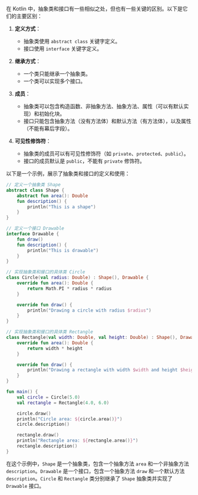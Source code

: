 在 Kotlin 中，抽象类和接口有一些相似之处，但也有一些关键的区别。以下是它们的主要区别：

1. **定义方式**：
   - 抽象类使用 `abstract class` 关键字定义。
   - 接口使用 `interface` 关键字定义。

2. **继承方式**：
   - 一个类只能继承一个抽象类。
   - 一个类可以实现多个接口。

3. **成员**：
   - 抽象类可以包含构造函数、非抽象方法、抽象方法、属性（可以有默认实现）和初始化块。
   - 接口只能包含抽象方法（没有方法体）和默认方法（有方法体），以及属性（不能有幕后字段）。

4. **可见性修饰符**：
   - 抽象类的成员可以有可见性修饰符（如 `private`、`protected`、`public`）。
   - 接口的成员默认是 `public`，不能有 `private` 修饰符。

以下是一个示例，展示了抽象类和接口的定义和使用：

```kotlin
// 定义一个抽象类 Shape
abstract class Shape {
    abstract fun area(): Double
    fun description() {
        println("This is a shape")
    }
}

// 定义一个接口 Drawable
interface Drawable {
    fun draw()
    fun description() {
        println("This is drawable")
    }
}

// 实现抽象类和接口的具体类 Circle
class Circle(val radius: Double) : Shape(), Drawable {
    override fun area(): Double {
        return Math.PI * radius * radius
    }

    override fun draw() {
        println("Drawing a circle with radius $radius")
    }
}

// 实现抽象类和接口的具体类 Rectangle
class Rectangle(val width: Double, val height: Double) : Shape(), Drawable {
    override fun area(): Double {
        return width * height
    }

    override fun draw() {
        println("Drawing a rectangle with width $width and height $height")
    }
}

fun main() {
    val circle = Circle(5.0)
    val rectangle = Rectangle(4.0, 6.0)

    circle.draw()
    println("Circle area: ${circle.area()}")
    circle.description()

    rectangle.draw()
    println("Rectangle area: ${rectangle.area()}")
    rectangle.description()
}
```

在这个示例中，`Shape` 是一个抽象类，包含一个抽象方法 `area` 和一个非抽象方法 `description`。`Drawable` 是一个接口，包含一个抽象方法 `draw` 和一个默认方法 `description`。`Circle` 和 `Rectangle` 类分别继承了 `Shape` 抽象类并实现了 `Drawable` 接口。
